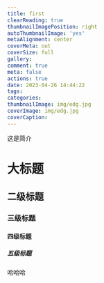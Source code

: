 ```yaml
---
title: first
clearReading: true
thumbnailImagePosition: right
autoThumbnailImage: 'yes'
metaAlignment: center
coverMeta: out
coverSize: full
gallery:
comment: true
meta: false
actions: true
date: 2023-04-26 14:44:22
tags:
categories:
thumbnailImage: img/edg.jpg
coverImage: img/edg.jpg
coverCaption:
---
```


<!-- more -->

这是简介

<!-- toc --->



# 大标题

## 二级标题

### 三级标题

#### 四级标题

##### 五级标题

哈哈哈